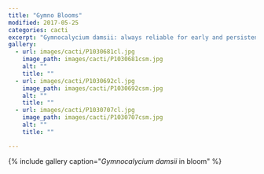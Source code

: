 ```yaml
---
title: "Gymno Blooms"
modified: 2017-05-25
categories: cacti
excerpt: "Gymnocalycium damsii: always reliable for early and persistent Barbie-pink flowers!"
gallery:
  - url: images/cacti/P1030681cl.jpg
    image_path: images/cacti/P1030681csm.jpg
    alt: ""
    title: ""
  - url: images/cacti/P1030692cl.jpg
    image_path: images/cacti/P1030692csm.jpg
    alt: ""
    title: ""
  - url: images/cacti/P1030707cl.jpg
    image_path: images/cacti/P1030707csm.jpg
    alt: ""
    title: ""

---
```




{% include gallery caption="*Gymnocalycium damsii* in bloom" %}